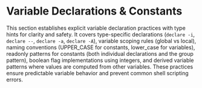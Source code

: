 # Variable Declarations & Constants

This section establishes explicit variable declaration practices with type hints for clarity and safety. It covers type-specific declarations (`declare -i`, `declare --`, `declare -a`, `declare -A`), variable scoping rules (global vs local), naming conventions (UPPER_CASE for constants, lower_case for variables), readonly patterns for constants (both individual declarations and the group pattern), boolean flag implementations using integers, and derived variable patterns where values are computed from other variables. These practices ensure predictable variable behavior and prevent common shell scripting errors.
